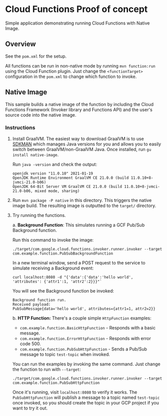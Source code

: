 # Cloud Functions Proof of concept

Simple application demonstrating running Cloud Functions with Native Image.

## Overview

See the `pom.xml` for the setup. 

All functions can be run in non-native mode by running `mvn function:run` using the Cloud Function plugin.
Just change the `<functionTarget>` configuration in the `pom.xml` to change which function to invoke.

## Native Image

This sample builds a native image of the function by including the Cloud Functions Framework (Invoker library and Functions API) and the user's source code into the native image.

### Instructions

1. Install GraalVM.
The easiest way to download GraalVM is to use [SDKMAN](https://sdkman.io/) which manages Java versions for you and allows you to easily switch between GraalVM/non-GraalVM Java.
Once installed, run `gu install native-image`.

    Run `java -version` and check the output:
    
    ```
    openjdk version "11.0.10" 2021-01-19
    OpenJDK Runtime Environment GraalVM CE 21.0.0 (build 11.0.10+8-jvmci-21.0-b06)
    OpenJDK 64-Bit Server VM GraalVM CE 21.0.0 (build 11.0.10+8-jvmci-21.0-b06, mixed mode, sharing)
    ```

2. Run `mvn package -P native` in this directory.
This triggers the native image build.
The resulting image is outputted to the `target/` directory.

3. Try running the functions.

    a. **Background Function**: This simulates running a GCF Pub/Sub Background function.
    
    Run this command to invoke the image: 
    ```
    ./target/com.google.cloud.functions.invoker.runner.invoker --target com.example.function.PubSubBackgroundFunction
    ```
    
    In a new terminal window, send a POST request to the service to simulate receiving a Background event:
    
    ```
    curl localhost:8080 -d "{'data':{'data':'hello world', 'attributes': {'attr1':1, 'attr2':2}}}"`
    ```
    
    You will see the Background function be invoked:
    
    ```
    Background function run.
    Received payload:
    PubSubMessage{data='hello world', attributes={attr1=1, attr2=2}}
    ```
   
    b. **HTTP Function:** There's a couple simple `HttpFunction` examples:
        
      * `com.example.function.BasicHttpFunction` - Responds with a basic message.
      * `com.example.function.ErrorHttpFunction` - Responds with error code 500.
      * `com.example.function.PubSubHttpFunction` - Sends a Pub/Sub message to topic `test-topic` when invoked.
      
    You can run the examples by invoking the same command.
    Just change the function to run with `--target`:
    
    ```
    ./target/com.google.cloud.functions.invoker.runner.invoker --target com.example.function.PubSubHttpFunction
    ```
    
    Once it's running, visit `localhost:8080` to verify it works.
    The `PubSubHttpFunction` will publish a message to a topic named `test-topic` once invoked, so you should create the topic in your GCP project if you want to try it out.

